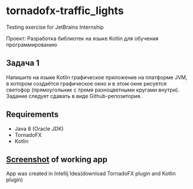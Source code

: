 # tornadofx-traffic_lights
Testing exercise for JetBrains Internship

Проект: Разработка библиотек на языке Kotlin для обучения программированию

## Задача 1
Напишите на языке Kotlin графическое приложение на платформе JVM, в котором создаётся графическое окно и в этом окне рисуется светофор 
(прямоугольник с тремя разноцветными кругами внутри). Задание следует сдавать в виде Github-репозитория.

## Requirements
 - Java 8 (Oracle JDK)
 - TornadoFX
 - Kotlin

## [Screenshot](https://github.com/olli2017/tornadofx-traffic_lights/blob/master/Screenshot.png) of working app

App was created in Intellij Idea(download TornadoFX plugin and Kotlin plugin)
